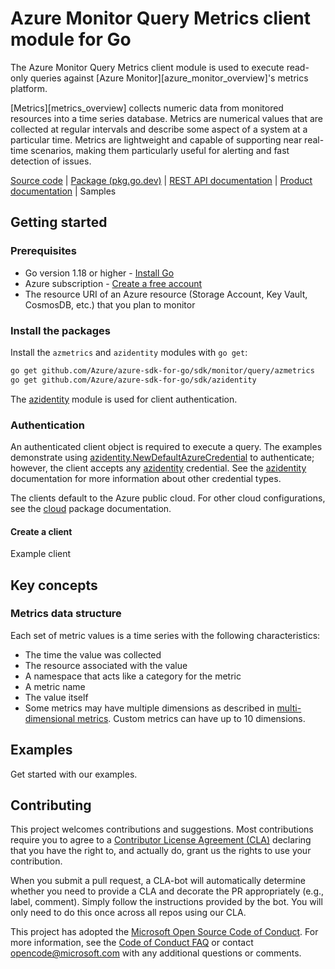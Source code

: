 # Azure Monitor Query Metrics client module for Go

The Azure Monitor Query Metrics client module is used to execute read-only queries against [Azure Monitor][azure_monitor_overview]'s metrics platform.

[Metrics][metrics_overview] collects numeric data from monitored resources into a time series database. Metrics are numerical values that are collected at regular intervals and describe some aspect of a system at a particular time. Metrics are lightweight and capable of supporting near real-time scenarios, making them particularly useful for alerting and fast detection of issues.

[Source code][azmetrics_repo] | [Package (pkg.go.dev)][azmetrics_pkg_go] | [REST API documentation][monitor_rest_docs] | [Product documentation][monitor_docs] | Samples

## Getting started

### Prerequisites

* Go version 1.18 or higher - [Install Go](https://go.dev/doc/install)
* Azure subscription - [Create a free account][azure_sub]
* The resource URI of an Azure resource (Storage Account, Key Vault, CosmosDB, etc.) that you plan to monitor

### Install the packages

Install the `azmetrics` and `azidentity` modules with `go get`:

```bash
go get github.com/Azure/azure-sdk-for-go/sdk/monitor/query/azmetrics
go get github.com/Azure/azure-sdk-for-go/sdk/azidentity
```

The [azidentity][azure_identity] module is used for client authentication.

### Authentication

An authenticated client object is required to execute a query. The examples demonstrate using [azidentity.NewDefaultAzureCredential][default_cred_ref] to authenticate; however, the client accepts any [azidentity][azure_identity] credential. See the [azidentity][azure_identity] documentation for more information about other credential types.

The clients default to the Azure public cloud. For other cloud configurations, see the [cloud][cloud_documentation] package documentation.

#### Create a client

Example client

## Key concepts

### Metrics data structure

Each set of metric values is a time series with the following characteristics:

- The time the value was collected
- The resource associated with the value
- A namespace that acts like a category for the metric
- A metric name
- The value itself
- Some metrics may have multiple dimensions as described in [multi-dimensional metrics][multi-metrics]. Custom metrics can have up to 10 dimensions.

## Examples

Get started with our examples.

## Contributing

This project welcomes contributions and suggestions. Most contributions require you to agree to a [Contributor License Agreement (CLA)][cla] declaring that you have the right to, and actually do, grant us the rights to use your contribution.

When you submit a pull request, a CLA-bot will automatically determine whether you need to provide a CLA and decorate
the PR appropriately (e.g., label, comment). Simply follow the instructions provided by the bot. You will only need to
do this once across all repos using our CLA.

This project has adopted the [Microsoft Open Source Code of Conduct][coc]. For more information, see
the [Code of Conduct FAQ][coc_faq] or contact [opencode@microsoft.com][coc_contact] with any additional questions or
comments.

<!-- LINKS -->
[azmetrics_repo]: https://github.com/Azure/azure-sdk-for-go/tree/main/sdk/monitor/query/azmetrics
[azmetrics_pkg_go]: https://pkg.go.dev/github.com/Azure/azure-sdk-for-go/sdk/monitor/query/azmetrics
[azure_identity]: https://pkg.go.dev/github.com/Azure/azure-sdk-for-go/sdk/azidentity
[azure_sub]: https://azure.microsoft.com/free/
[cloud_documentation]: https://pkg.go.dev/github.com/Azure/azure-sdk-for-go/sdk/azcore/cloud
[default_cred_ref]: https://github.com/Azure/azure-sdk-for-go/tree/main/sdk/azidentity#defaultazurecredential
[monitor_docs]: https://learn.microsoft.com/azure/azure-monitor/
[monitor_rest_docs]: https://learn.microsoft.com/rest/api/monitor/
[multi-metrics]: https://learn.microsoft.com/azure/azure-monitor/essentials/data-platform-metrics#multi-dimensional-metrics
[cla]: https://cla.microsoft.com
[coc]: https://opensource.microsoft.com/codeofconduct/
[coc_faq]: https://opensource.microsoft.com/codeofconduct/faq/
[coc_contact]: mailto:opencode@microsoft.com
